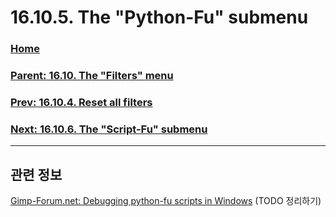 # 16.10.5. The "Python-Fu" submenu

### [Home](./00-home.md)
### [Parent: 16.10. The "Filters" menu](./16-10-00-the-filters-menu.md)
### [Prev: 16.10.4. Reset all filters](./16-10-04-reset-all-filters.md)
### [Next: 16.10.6. The "Script-Fu" submenu](./16-10-06-the-script-fu-submenu.md)

***

## 관련 정보
[Gimp-Forum.net: Debugging python-fu scripts in Windows](https://www.gimp-forum.net/Thread-Debugging-python-fu-scripts-in-Windows)
(TODO 정리하기)